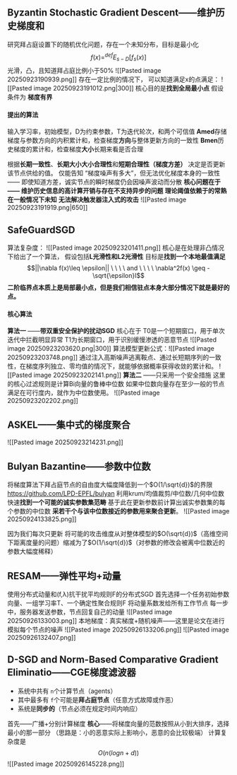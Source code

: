 ## **Byzantin Stochastic Gradient Descent——维护历史梯度和**
研究拜占庭设置下的随机优化问题，存在一个未知分布，目标是最小化$$f(x) =^{def} E_{s-D}[f_s(x)]$$
光滑，凸，且知道拜占庭比例小于50%
![[Pasted image 20250923190939.png]]
存在一定比例的情况下， 可以知道满足x的点满足：
![[Pasted image 20250923191012.png|300]]
核心目的是**找到全局最小点**
假设条件为 **梯度有界**
#### 提出的算法
输入学习率，初始模型，D为约束参数，T为迭代轮次，和两个可信值
**Amed**存储梯度与参数方向的内积累计和，检查梯度**方向**与整体更新方向的一致性
**Bmen**历史梯度的累计和，检查梯度**大小**长期来看是否合理

根据**长期一致性**、**长期大小大小合理性**和**短期合理性（梯度方差）** 决定是否更新该节点供给的值。
仅能告知 “梯度噪声有多大”，但无法优化梯度本身的一致性 —— 即使知道方差，诚实节点的瞬时梯度仍会因噪声波动而分散
**核心问题在于——
    维护历史信息的高计算开销与存在不支持异步的问题**
    **理论阈值依赖于的常熟在一般情况下未知**
    **无法解决触发器注入式的攻击**
![[Pasted image 20250923191919.png|650]]

## SafeGuardSGD
算法复杂度：
![[Pasted image 20250923201411.png]]
核心是在处理非凸情况下给出了一个算法，
假设包括**L光滑性和L2光滑性**
目标是**找到一个本地最值满足**
$$||\nabla f(x)\leq \epsilon|| \ \ \ \ and \ \ \ \ \nabla^2f(x) \geq - \sqrt{\epsilon}I$$
**二阶临界点本质上是局部最小点，但是我们相信驻点本身大部分情况下就是最好的点。**
#### 核心算法
**算法一** ——**带双重安全保护的扰动SGD**
核心在于
T0是一个短期窗口，用于单次迭代中拦截明显异常
T1为长期窗口，用于识别缓慢渗透的恶意节点
![[Pasted image 20250923203620.png|300]]
算法模型更新公式：![[Pasted image 20250923203748.png]]
通过注入高斯噪声逃离鞍点、通过长短期序列的一致性，在梯度序列独立、零均值的情况下，就能够依据概率获得收敛的累计和。
![[Pasted image 20250923202141.png]]
**算法二** ——只采用一个安全措施
这里的核心过滤规则是计算Bi向量的鲁棒中位数
如果中位数向量存在至少一般的节点满足在可行度内，就作为中位数使用。
![[Pasted image 20250923202202.png]]

## ASKEL——集中式的梯度聚合
![[Pasted image 20250923214231.png]]

## Bulyan Bazantine——参数中位数
将梯度算法下拜占庭节点的自由度大幅度降低到一个$O(1/\sqrt{d})$的界限
https://github.com/LPD-EPFL/bulyan
利用krum/均值裁剪/中位数/几何中位数快速**找到一个可能的诚实参数集范畴**
基于此在更新参数前计算出诚实参数集的每个参数的中位数
**采若干个与该中位数接近的参数用来聚合更新**。
![[Pasted image 20250924133825.png]]

因为我们每次只更新
将可能的攻击维度从对整体模型的$O(\sqrt{d})$（高维空间下距离度量的问题）缩减为了$O(1/\sqrt{d})$（对参数的修改会被离中位数近的参数大幅度稀释）

## RESAM——弹性平均+动量
使用分布式动量和(f,λ)抗干扰平均规则F的分布式SGD
首先选择一个任务初始参数向量、一组学习率T、一个确定性聚合规则F
将动量系数发给所有工作节点
每一步中，服务器发送参数，节点回复自己的动量
![[Pasted image 20250926133003.png]]
本地梯度：真实梯度+随机噪声——这里是论文在进行模拟每个节点的噪声
![[Pasted image 20250926133206.png]]
![[Pasted image 20250926132407.png]]


## D-SGD and Norm-Based  Comparative Gradient Eliminatio——CGE梯度滤波器
- 系统中共有 `n`个计算节点（agents）
- 其中最多有 `f`个可能是​**​拜占庭节点​**​（任意方式故障或作恶）
- 系统是​**​同步的​**​（节点必须在规定时间内响应）

首先——广播+分别计算梯度
**核心**——将梯度向量的范数按照从小到大排序，选择最小的那一部分
（思路是：小的恶意实际上影响小，恶意的会比较极端）
计算复杂度是$$O(n(logn+d))$$
![[Pasted image 20250926145228.png]]